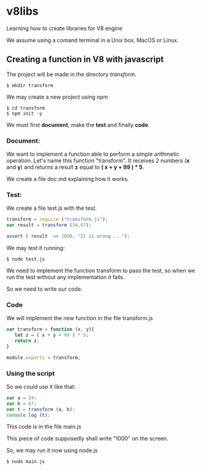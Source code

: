 # v8libs
Learning how to create libraries for V8 engine

We assume using a comand terminal in a Unix box, MacOS or Linux.

## Creating a function in V8 with javascript

The project will be made in the directory _transform_.

```
$ mkdir transform
```

We may create a new project using npm

```
$ cd transform
$ npm init -y
```

We must first __document__, make the __test__ and finally __code__.

### Document:
We want to implement a function able to perform a simple arithmetic operation. 
Let's name this function "transform". It receives 2 numbers (__x__ and __y__) and returns a result __z__ equal to __( x + y + 99 ) * 5__.

We create a file doc.md explaining how it works.

### Test:

We create a file test.js with the test.

```javascript
transform = require ("transform.js");
var result = transform (34,67);

assert ( result  == 1000, "It is wrong ..."); 
```

We may test it running:

```
$ node test.js
```

We need to implement the function transform to pass the test, so when we run the test without any implementation it fails.

So we need to write our code.

### Code

We will implement the new function in the file transform.js

```javascript
var transform = function (x, y){
   let z = ( x + y + 99 ) * 5;
   return z;
}

module.exports = transform;
```

### Using the script

So we could use it like that:

```javascript
var a = 34;
var b = 67;
var t = transform (a, b);
console.log (t);
```

This code is in the file main.js

This piece of code supposedly shall write "1000" on the screen.

So, we may run it now using node.js

```
$ node main.js
```



